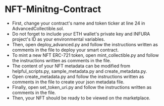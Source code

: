 # NFT-Minitng-Contract
* First, change your contract's name and token ticker at line 24 in AdvancedCollectible.sol.<br />
* Do not forget to include your ETH wallet's private key and INFURA project's ID as your environmental variables.<br />
* Then, open deploy_advanced.py and follow the instructions written as comments in the file to deploy your smart contract.<br />
* To mint a new NFT ERC-721 token, open mint_collectible.py and follow the instructions written as comments in the file.<br />
* The content of your NFT metadata can be modified from helpful_scripts.py, sample_metadata.py and create_metadata.py.<br />
* Open create_metadata.py and follow the instructions written as comments in the file to create your json metadata file.<br />
* Finally, open set_token_uri.py and follow the instructions written as comments in the file.<br />
* Then, your NFT should be ready to be viewed on the marketplace.
